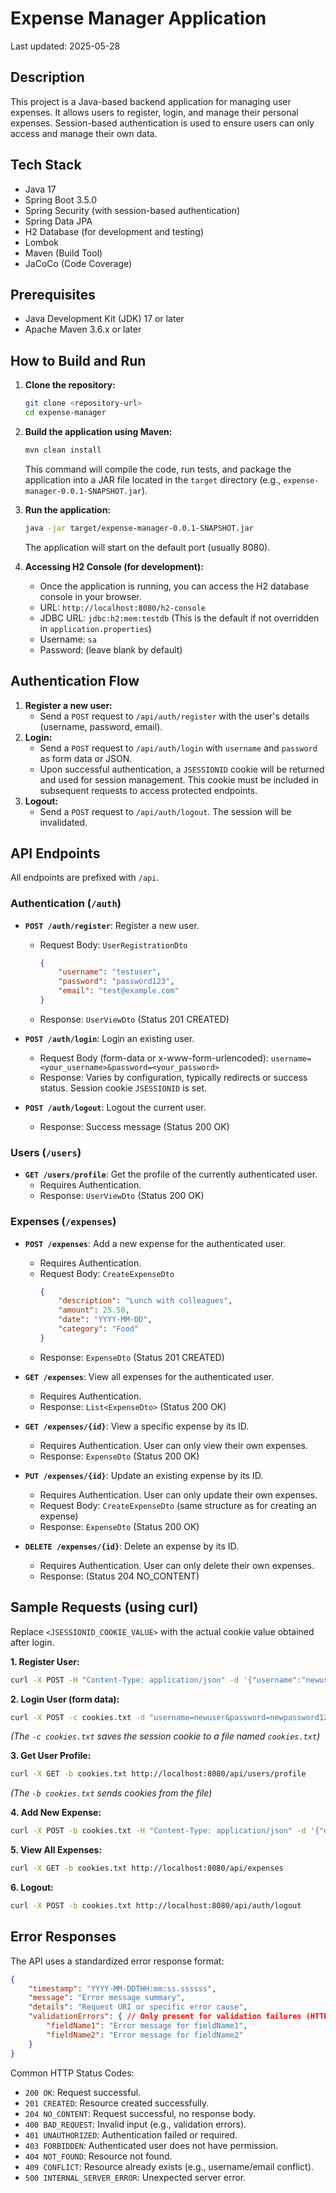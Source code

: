 # Expense Manager Application

Last updated: 2025-05-28

## Description

This project is a Java-based backend application for managing user expenses. It allows users to register, login, and manage their personal expenses. Session-based authentication is used to ensure users can only access and manage their own data.

## Tech Stack

- Java 17
- Spring Boot 3.5.0
- Spring Security (with session-based authentication)
- Spring Data JPA
- H2 Database (for development and testing)
- Lombok
- Maven (Build Tool)
- JaCoCo (Code Coverage)

## Prerequisites

- Java Development Kit (JDK) 17 or later
- Apache Maven 3.6.x or later

## How to Build and Run

1.  **Clone the repository:**
    ```bash
    git clone <repository-url>
    cd expense-manager
    ```

2.  **Build the application using Maven:**
    ```bash
    mvn clean install
    ```
    This command will compile the code, run tests, and package the application into a JAR file located in the `target` directory (e.g., `expense-manager-0.0.1-SNAPSHOT.jar`).

3.  **Run the application:**
    ```bash
    java -jar target/expense-manager-0.0.1-SNAPSHOT.jar
    ```
    The application will start on the default port (usually 8080).

4.  **Accessing H2 Console (for development):**
    -   Once the application is running, you can access the H2 database console in your browser.
    -   URL: `http://localhost:8080/h2-console`
    -   JDBC URL: `jdbc:h2:mem:testdb` (This is the default if not overridden in `application.properties`)
    -   Username: `sa`
    -   Password: (leave blank by default)

## Authentication Flow

1.  **Register a new user:**
    -   Send a `POST` request to `/api/auth/register` with the user's details (username, password, email).
2.  **Login:**
    -   Send a `POST` request to `/api/auth/login` with `username` and `password` as form data or JSON.
    -   Upon successful authentication, a `JSESSIONID` cookie will be returned and used for session management. This cookie must be included in subsequent requests to access protected endpoints.
3.  **Logout:**
    -   Send a `POST` request to `/api/auth/logout`. The session will be invalidated.

## API Endpoints

All endpoints are prefixed with `/api`.

### Authentication (`/auth`)

-   **`POST /auth/register`**: Register a new user.
    -   Request Body: `UserRegistrationDto`
        ```json
        {
            "username": "testuser",
            "password": "password123",
            "email": "test@example.com"
        }
        ```
    -   Response: `UserViewDto` (Status 201 CREATED)

-   **`POST /auth/login`**: Login an existing user.
    -   Request Body (form-data or x-www-form-urlencoded): `username=<your_username>&password=<your_password>`
    -   Response: Varies by configuration, typically redirects or success status. Session cookie `JSESSIONID` is set.

-   **`POST /auth/logout`**: Logout the current user.
    -   Response: Success message (Status 200 OK)

### Users (`/users`)

-   **`GET /users/profile`**: Get the profile of the currently authenticated user.
    -   Requires Authentication.
    -   Response: `UserViewDto` (Status 200 OK)

### Expenses (`/expenses`)

-   **`POST /expenses`**: Add a new expense for the authenticated user.
    -   Requires Authentication.
    -   Request Body: `CreateExpenseDto`
        ```json
        {
            "description": "Lunch with colleagues",
            "amount": 25.50,
            "date": "YYYY-MM-DD",
            "category": "Food"
        }
        ```
    -   Response: `ExpenseDto` (Status 201 CREATED)

-   **`GET /expenses`**: View all expenses for the authenticated user.
    -   Requires Authentication.
    -   Response: `List<ExpenseDto>` (Status 200 OK)

-   **`GET /expenses/{id}`**: View a specific expense by its ID.
    -   Requires Authentication. User can only view their own expenses.
    -   Response: `ExpenseDto` (Status 200 OK)

-   **`PUT /expenses/{id}`**: Update an existing expense by its ID.
    -   Requires Authentication. User can only update their own expenses.
    -   Request Body: `CreateExpenseDto` (same structure as for creating an expense)
    -   Response: `ExpenseDto` (Status 200 OK)

-   **`DELETE /expenses/{id}`**: Delete an expense by its ID.
    -   Requires Authentication. User can only delete their own expenses.
    -   Response: (Status 204 NO_CONTENT)

## Sample Requests (using curl)

Replace `<JSESSIONID_COOKIE_VALUE>` with the actual cookie value obtained after login.

**1. Register User:**
```bash
curl -X POST -H "Content-Type: application/json" -d '{"username":"newuser", "password":"newpassword123", "email":"new@example.com"}' http://localhost:8080/api/auth/register
```

**2. Login User (form data):**
```bash
curl -X POST -c cookies.txt -d "username=newuser&password=newpassword123" http://localhost:8080/api/auth/login
```
*(The `-c cookies.txt` saves the session cookie to a file named `cookies.txt`)*

**3. Get User Profile:**
```bash
curl -X GET -b cookies.txt http://localhost:8080/api/users/profile
```
*(The `-b cookies.txt` sends cookies from the file)*

**4. Add New Expense:**
```bash
curl -X POST -b cookies.txt -H "Content-Type: application/json" -d '{"description":"Coffee", "amount":3.75, "date":"YYYY-MM-DD", "category":"Drinks"}' http://localhost:8080/api/expenses
```

**5. View All Expenses:**
```bash
curl -X GET -b cookies.txt http://localhost:8080/api/expenses
```

**6. Logout:**
```bash
curl -X POST -b cookies.txt http://localhost:8080/api/auth/logout
```

## Error Responses

The API uses a standardized error response format:
```json
{
    "timestamp": "YYYY-MM-DDTHH:mm:ss.ssssss",
    "message": "Error message summary",
    "details": "Request URI or specific error cause",
    "validationErrors": { // Only present for validation failures (HTTP 400)
        "fieldName1": "Error message for fieldName1",
        "fieldName2": "Error message for fieldName2"
    }
}
```
Common HTTP Status Codes:
- `200 OK`: Request successful.
- `201 CREATED`: Resource created successfully.
- `204 NO_CONTENT`: Request successful, no response body.
- `400 BAD_REQUEST`: Invalid input (e.g., validation errors).
- `401 UNAUTHORIZED`: Authentication failed or required.
- `403 FORBIDDEN`: Authenticated user does not have permission.
- `404 NOT_FOUND`: Resource not found.
- `409 CONFLICT`: Resource already exists (e.g., username/email conflict).
- `500 INTERNAL_SERVER_ERROR`: Unexpected server error.
